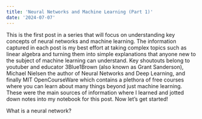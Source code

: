 ```yaml
---
title: 'Neural Networks and Machine Learning (Part 1)'
date: '2024-07-07'
---
```


This is the first post in a series that will focus on understanding key concepts of neural networks and machine learning. The information captured in each post is my best effort at taking complex topics such as linear algebra and turning them into simple explanations that anyone new to the subject of machine learning can understand. Key shoutouts belong to youtuber and educator 3Blue1Brown (also known as Grant Sanderson), Michael Nielsen the author of Neural Networks and Deep Learning, and finally MIT OpenCourseWare which contains a plethora of free courses where you can learn about many things beyond just machine learning. These were the main sources of information where I learned and jotted down notes into my notebook for this post. Now let’s get started!

What is a neural network? 

